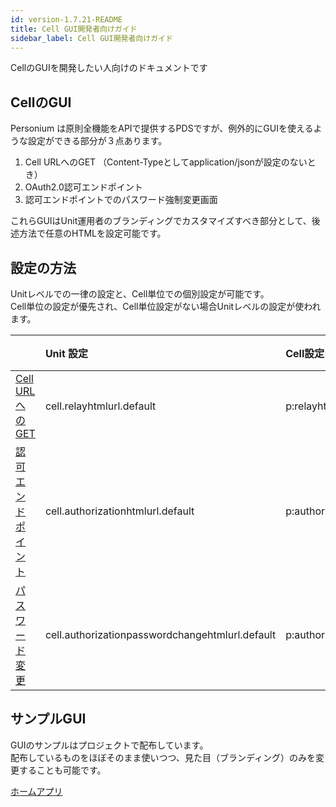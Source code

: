 ```yaml
---
id: version-1.7.21-README
title: Cell GUI開発者向けガイド
sidebar_label: Cell GUI開発者向けガイド
---
```


CellのGUIを開発したい人向けのドキュメントです

## CellのGUI
Personium は原則全機能をAPIで提供するPDSですが、例外的にGUIを使えるような設定ができる部分が３点あります。

1. Cell URLへのGET （Content-Typeとしてapplication/jsonが設定のないとき）
1. OAuth2.0認可エンドポイント
1. 認可エンドポイントでのパスワード強制変更画面

これらGUIはUnit運用者のブランディングでカスタマイズすべき部分として、後述方法で任意のHTMLを設定可能です。

## 設定の方法

Unitレベルでの一律の設定と、Cell単位での個別設定が可能です。  
Cell単位の設定が優先され、Cell単位設定がない場合Unitレベルの設定が使われます。  

||Unit 設定|Cell設定|備考|
|:--|:--|:--|:--|
|[Cell URLへのGET](../apiref/200_Cell_Root.md)|cell.relayhtmlurl.default|p:relayhtmlurl||
|[認可エンドポイント](../apiref/292_OAuth2_Authorization_Endpoint.md)|cell.authorizationhtmlurl.default|p:authorizationhtmlurl||
|[パスワード変更](../apiref/292_OAuth2_Authorization_Endpoint.md)|cell.authorizationpasswordchangehtmlurl.default|p:authorizationpasswordchangehtmlurl||


## サンプルGUI

GUIのサンプルはプロジェクトで配布しています。  
配布しているものをほぼそのまま使いつつ、見た目（ブランディング）のみを変更することも可能です。  

[ホームアプリ](https://github.com/personium/app-cc-home)


